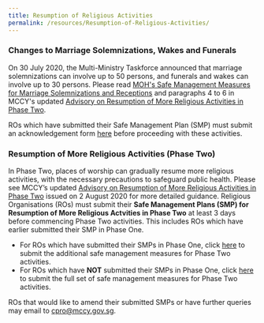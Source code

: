 ```yaml
---
title: Resumption of Religious Activities
permalink: /resources/Resumption-of-Religious-Activities/
---
```


### Changes to Marriage Solemnizations, Wakes and Funerals 
On 30 July 2020, the Multi-Ministry Taskforce announced that marriage solemnizations can involve up to 50 persons, and funerals and wakes can involve up to 30 persons. Please read [MOH's Safe Management Measures for Marriage Solemnizations and Receptions](https://go.gov.sg/weddings) and paragraphs 4 to 6 in MCCY's updated [Advisory on Resumption of More Religious Activities in Phase Two](/media/ResumptionofMoreReligiousActivitiesinPhase2updated.pdf). 

ROs which have submitted their Safe Management Plan (SMP) must submit an acknowledgement form [here](https://go.gov.sg/roacknowledgement) before proceeding with these activities. 

### Resumption of More Religious Activities (Phase Two)
In Phase Two, places of worship can gradually resume more religious activities, with the necessary precautions to safeguard public health. Please see MCCY’s updated [Advisory on Resumption of More Religious Activities in Phase Two](/media/ResumptionofMoreReligiousActivitiesinPhase2updated.pdf) issued on 2 August 2020  for more detailed guidance. Religious Organisations (ROs) must submit their **Safe Management Plans (SMP) for Resumption of More Religious Actvities in Phase Two** at least 3 days before commencing Phase Two activities. This includes ROs which have earlier submitted their SMP in Phase One.

* For ROs which have submitted their SMPs in Phase One, click [here](https://www.form.gov.sg/5ee9731b6319c2001142d399) to submit the additional safe management measures for Phase Two activities.
* For ROs which have **NOT** submitted their SMPs in Phase One, click [here](https://www.form.gov.sg/5eeb1acc5a361100119ea96f) to submit the full set of safe management measures for Phase Two activities.


ROs that would like to amend their submitted SMPs or have further queries may email to [cpro@mccy.gov.sg](mailto:cpro@mccy.gov.sg).

